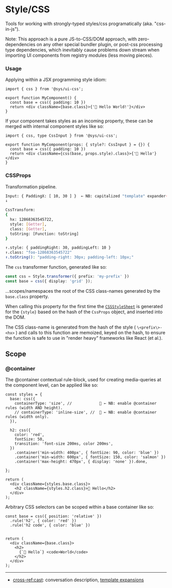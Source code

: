 # Style/CSS
Tools for working with strongly-typed styles/css programatically (aka. "css-in-js").

Note: This approach is a pure JS-to-CSS/DOM approach, with zero-dependencies on any other
special bundler plugin, or post-css processing type dependencies, which inevitably cause 
problems down stream when importing UI components from registry modules (less moving pieces).


### Usage
Applying within a JSX programming style idiom:

```tsx
import { css } from '@sys/ui-css';

export function MyComponent() {
  const base = css({ padding: 10 })
  return <div className={base.class}>{'👋 Hello World!'}</div>
}
```


If your component takes styles as an incoming property, these can be merged with 
internal component styles like so:


```tsx
import { css, type CssInput } from '@sys/ui-css';

export function MyComponent(props: { style?: CssInput } = {}) {
  const base = css({ padding: 10 })
  return <div className={css(base, props.style).class}>{'👋 Hello'}</div>
}
```



### CSSProps
Transformation pipeline.

```bash
Input: { PaddingX: [ 10, 30 ] }  ← NB: capitalized "template" expander(s).
↓

CssTransform:
{
  hx: 12868363545722,
  style: [Getter],
  class: [Getter],
  toString: [Function: toString]
}

↑.style: { paddingRight: 30, paddingLeft: 10 }
↑.class: "foo-12868363545722"
↑.toString(): "padding-right: 30px; padding-left: 10px;"

```

The `css` transformer function, generated like so:

```ts
const css = Style.transformer({ prefix: 'my-prefix' })
const base = css({ display: 'grid' });
```

...scopes/namespaces the root of the CSS class-names generated by the `base.class` property.  

When calling this property for the first time the [`CSSStyleSheet`](https://developer.mozilla.org/en-US/docs/Web/API/CSSStyleSheet) is generated
for the `{style}` based on the hash of the `CssProps` object, and inserted into the DOM.

The CSS class-name is generated from the hash of the style ( `\<prefix\>-<hx>` ) 
and calls to this function are memoized, keyed on the hash, to ensure the function 
is safe to use in "render heavy" frameworks like React (et al.).

## Scope

### @container 

The @container contextual rule-block, used for creating media-queries at the component level, can be
applied like so:

```tsx
const styles = {
  base: css({
    containerType: 'size', //            🌼 ← NB: enable @container rules (width AND height).
    // containerType: 'inline-size', //  🌼 ← NB: enable @container rules (width only).
  }),

  h2: css({
    color: 'red',
    fontSize: 50,
    transition: 'font-size 200ms, color 200ms',
  })
    .container('min-width: 400px', { fontSize: 90, color: 'blue' })
    .container('min-width: 600px', { fontSize: 150, color: 'salmon' })
    .container('max-height: 470px', { display: 'none' }).done,

};

return (
  <div className={styles.base.class}>
    <h2 className={styles.h2.class}>👋 Hello</h2>
  </div>
);
```

Arbitrary CSS selectors can be scoped within a base container like so:

```tsx
const base = css({ position: 'relative' })
  .rule('h2', { color: 'red' })
  .rule('h2 code', { color: 'blue' })
 

return (
  <div className={base.class}>
    <h2>
      {`👋 Hello`} <code>World</code>
    </h2>
  </div>
);
```



---
- [cross-ref:cast](https://warpcast.com/pjc/0x59783042): conversation description, [template expansions](https://warpcast.com/pjc/0xa908939e)